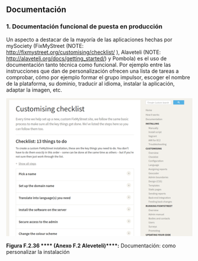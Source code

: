 ## Documentación

### 1. Documentación funcional de puesta en producción

Un aspecto a destacar de la mayoría de las aplicaciones hechas por mySociety (FixMyStreet (NOTE:  http://fixmystreet.org/customising/checklist/ ), Alaveteli (NOTE:  http://alaveteli.org/docs/getting_started/) y Pombola) es el uso de documentación tanto técnica como funcional. Por ejemplo entre las instrucciones que dan de personalización ofrecen una lista de tareas a comprobar, cómo por ejemplo formar el grupo impulsor, escoger el nombre de la plataforma, su dominio, traducir al idioma, instalar la aplicación, adaptar la imagen, etc. 

![image alt text](image_20.png)

**Figura F.2.36 **** (Anexo F.2 Aleveteli)****:** Documentación: como personalizar la instalación 



